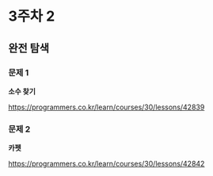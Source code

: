 # 3주차 2 

## 완전 탐색 

### 문제 1

**소수 찾기**

https://programmers.co.kr/learn/courses/30/lessons/42839

### 문제 2

**카펫**

https://programmers.co.kr/learn/courses/30/lessons/42842





